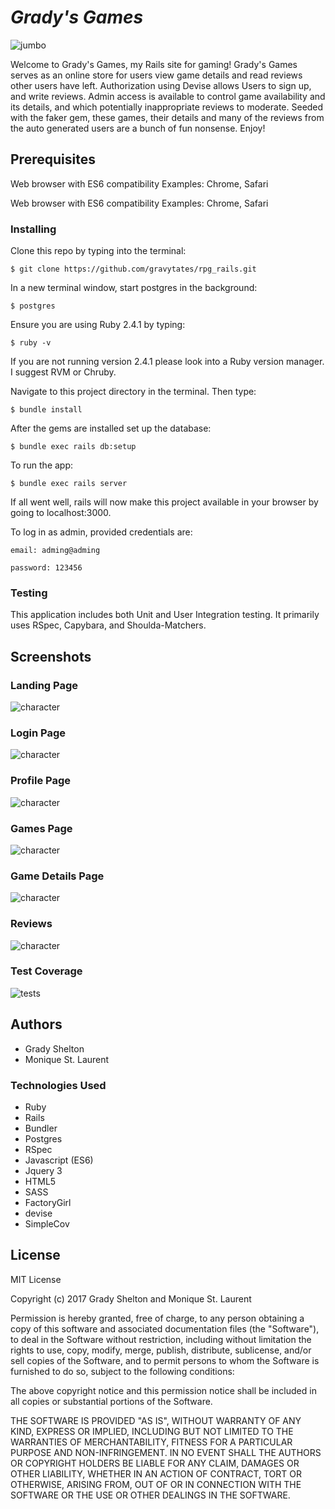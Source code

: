 # _Grady's Games_

![jumbo](https://user-images.githubusercontent.com/25161777/27980677-3b5f65e6-6336-11e7-801a-985a88e04f02.png)

Welcome to Grady's Games, my Rails site for gaming! Grady's Games serves as an online store for users view game details and read reviews other users have left. Authorization using Devise allows Users to sign up, and write reviews. Admin access is available to control game availability and its details, and which potentially inappropriate reviews to moderate. Seeded with the faker gem, these games, their details and many of the reviews from the auto generated users are a bunch of fun nonsense. Enjoy!

## Prerequisites

Web browser with ES6 compatibility
Examples: Chrome, Safari

Web browser with ES6 compatibility
Examples: Chrome, Safari

### Installing

Clone this repo by typing into the terminal:
```
$ git clone https://github.com/gravytates/rpg_rails.git
```

In a new terminal window, start postgres in the background:
```
$ postgres
```
Ensure you are using Ruby 2.4.1 by typing:
```
$ ruby -v
```

If you are not running version 2.4.1 please look into a Ruby version manager. I suggest RVM or Chruby.

Navigate to this project directory in the terminal. Then type:

```
$ bundle install
```

After the gems are installed set up the database:

```
$ bundle exec rails db:setup
```

To run the app:
```
$ bundle exec rails server
```
If all went well, rails will now make this project available in your browser by going to localhost:3000.

To log in as admin, provided credentials are:
```
email: adming@adming
```
```
password: 123456
```

### Testing

This application includes both Unit and User Integration testing.  It primarily uses RSpec, Capybara, and Shoulda-Matchers.

## Screenshots

### Landing Page

![character](https://user-images.githubusercontent.com/25161777/27936734-3023c4b2-6267-11e7-94e1-1080cda1e950.png)

### Login Page

![character](https://user-images.githubusercontent.com/25161777/27936734-3023c4b2-6267-11e7-94e1-1080cda1e950.png)

### Profile Page

![character](https://user-images.githubusercontent.com/25161777/27936734-3023c4b2-6267-11e7-94e1-1080cda1e950.png)

### Games Page

![character](https://user-images.githubusercontent.com/25161777/27936734-3023c4b2-6267-11e7-94e1-1080cda1e950.png)

### Game Details Page

![character](https://user-images.githubusercontent.com/25161777/27936734-3023c4b2-6267-11e7-94e1-1080cda1e950.png)

### Reviews

![character](https://user-images.githubusercontent.com/25161777/27936734-3023c4b2-6267-11e7-94e1-1080cda1e950.png)

### Test Coverage

![tests](https://user-images.githubusercontent.com/25161777/27937072-74ec5742-6269-11e7-8f31-d0090f5564ec.png)


## Authors

* Grady Shelton
* Monique St. Laurent

### Technologies Used

* Ruby
* Rails
* Bundler
* Postgres
* RSpec
* Javascript (ES6)
* Jquery 3
* HTML5
* SASS
* FactoryGirl
* devise
* SimpleCov

## License

MIT License

Copyright (c) 2017 Grady Shelton and Monique St. Laurent

Permission is hereby granted, free of charge, to any person obtaining a copy of this software and associated documentation files (the "Software"), to deal in the Software without restriction, including without limitation the rights
to use, copy, modify, merge, publish, distribute, sublicense, and/or sell copies of the Software, and to permit persons to whom the Software is furnished to do so, subject to the following conditions:

The above copyright notice and this permission notice shall be included in all
copies or substantial portions of the Software.

THE SOFTWARE IS PROVIDED "AS IS", WITHOUT WARRANTY OF ANY KIND, EXPRESS OR
IMPLIED, INCLUDING BUT NOT LIMITED TO THE WARRANTIES OF MERCHANTABILITY,
FITNESS FOR A PARTICULAR PURPOSE AND NON-INFRINGEMENT. IN NO EVENT SHALL THE
AUTHORS OR COPYRIGHT HOLDERS BE LIABLE FOR ANY CLAIM, DAMAGES OR OTHER
LIABILITY, WHETHER IN AN ACTION OF CONTRACT, TORT OR OTHERWISE, ARISING FROM,
OUT OF OR IN CONNECTION WITH THE SOFTWARE OR THE USE OR OTHER DEALINGS IN THE
SOFTWARE.
